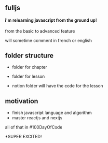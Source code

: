 ## fulljs

#### i'm relearning javascript from the ground up!

from the basic to advanced feature

will sometime comment in french or english

## folder structure

- folder for chapter

- folder for lesson

- notion folder will have the code for the lesson

## motivation

- finish javascript language and algorithm
- master reactjs and nextjs

all of that in #100DayOfCode

*SUPER EXCITED!